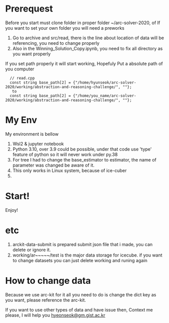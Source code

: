 # Prerequest
Before you start must clone folder in proper folder ~/arc-solver-2020, of If you want to set your own folder you will need a preworks
1. Go to archive and src/read, there is the line about location of data will be referencing, you need to change properly
2. Also in the Winning_Solution_Copy.ipynb, you need to fix all directory as you want properly

If you set path properly it will start working, Hopefuly
Put a absolute path of you computer
```
  // read.cpp
  const string base_path[2] = {"/home/hyunseok/arc-solver-2020/working/abstraction-and-reasoning-challenge/", ""};
   to
  const string base_path[2] = {"/home/you_name/arc-solver-2020/working/abstraction-and-reasoning-challenge/", ""};
```

#  My Env
My environment is bellow
1. Wsl2 & jupyter notebook
2. Python 3.10, over 3.9 could be possible, under that code use 'type' feature of python so it will never work under py.38
3. For tree I had to change the base_estimator to estimator, the name of parameter was changed be aware of it.
4. This only works in Linux system, because of ice-cuber
5. 

# Start!
Enjoy!

# etc
1. arckit-data-submit is prepared submit json file that i made, you can delete or ignore it.
2. working/ar~~~~~/test is the major data storage for icecube. if you want to change datasets you can just delete working and runing again

# How to change data
Because we use arc-kit for it all you need to do is change the dict key as you want, please reference the arc-kit.

If you want to use other types of data and have issue then,
Context me please, I will help you hyeonseok@gm.gist.ac.kr



